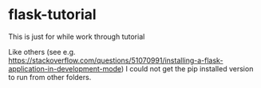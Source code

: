 # flask-tutorial

This is just for while work through tutorial

Like others (see e.g. https://stackoverflow.com/questions/51070991/installing-a-flask-application-in-development-mode) I could not get the pip installed version to run from other folders.
